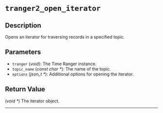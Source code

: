 # `tranger2_open_iterator`

## Description
Opens an iterator for traversing records in a specified topic.

## Parameters
- `tranger` (*void*): The Time Ranger instance.
- `topic_name` (*const char \**): The name of the topic.
- `options` (*json_t \**): Additional options for opening the iterator.

## Return Value
(*void \**) The iterator object.

---

